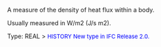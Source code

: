 ﻿A measure of the density of heat flux within a body.

Usually measured in W/m2 (J/s m2).

Type: REAL > <font size="-1" color="#0000FF">HISTORY New type in IFC Release 2.0.
</font>